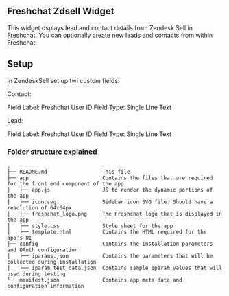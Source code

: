 ## Freshchat Zdsell Widget

This widget dsplays lead and contact details from Zendesk Sell in Freshchat. You can optionally create new leads and contacts from within Freshchat.

## Setup

In ZendeskSell set up twi custom fields:

Contact:

Field Label: Freshchat User ID
Field Type: Single Line Text

Lead:

Field Label: Freshchat User ID
Field Type: Single Line Text

### Folder structure explained

    .
    ├── README.md                  This file
    ├── app                        Contains the files that are required for the front end component of the app
    │   ├── app.js                 JS to render the dynamic portions of the app
    │   ├── icon.svg               Sidebar icon SVG file. Should have a resolution of 64x64px.
    │   ├── freshchat_logo.png     The Freshchat logo that is displayed in the app
    │   ├── style.css              Style sheet for the app
    │   ├── template.html          Contains the HTML required for the app’s UI
    ├── config                     Contains the installation parameters and OAuth configuration
    │   ├── iparams.json           Contains the parameters that will be collected during installation
    │   └── iparam_test_data.json  Contains sample Iparam values that will used during testing
    └── manifest.json              Contains app meta data and configuration information
